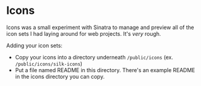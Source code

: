 # Icons

Icons was a small experiment with Sinatra to manage and preview all of the icon sets I had laying around for web projects. It's *very* rough. 

Adding your icon sets:

* Copy your icons into a directory underneath `/public/icons` (ex. `/public/icons/silk-icons`)
* Put a file named README in this directory. There's an example README in the icons directory you can copy.
